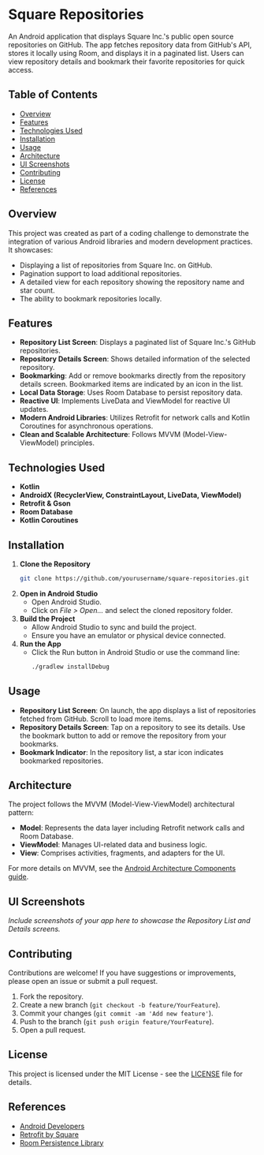# Square Repositories

An Android application that displays Square Inc.'s public open source repositories on GitHub. The app fetches repository data from GitHub's API, stores it locally using Room, and displays it in a paginated list. Users can view repository details and bookmark their favorite repositories for quick access.

## Table of Contents
- [Overview](#overview)
- [Features](#features)
- [Technologies Used](#technologies-used)
- [Installation](#installation)
- [Usage](#usage)
- [Architecture](#architecture)
- [UI Screenshots](#ui-screenshots)
- [Contributing](#contributing)
- [License](#license)
- [References](#references)

## Overview

This project was created as part of a coding challenge to demonstrate the integration of various Android libraries and modern development practices. It showcases:
- Displaying a list of repositories from Square Inc. on GitHub.
- Pagination support to load additional repositories.
- A detailed view for each repository showing the repository name and star count.
- The ability to bookmark repositories locally.

## Features

- **Repository List Screen**: Displays a paginated list of Square Inc.'s GitHub repositories.
- **Repository Details Screen**: Shows detailed information of the selected repository.
- **Bookmarking**: Add or remove bookmarks directly from the repository details screen. Bookmarked items are indicated by an icon in the list.
- **Local Data Storage**: Uses Room Database to persist repository data.
- **Reactive UI**: Implements LiveData and ViewModel for reactive UI updates.
- **Modern Android Libraries**: Utilizes Retrofit for network calls and Kotlin Coroutines for asynchronous operations.
- **Clean and Scalable Architecture**: Follows MVVM (Model-View-ViewModel) principles.

## Technologies Used

- **Kotlin**
- **AndroidX (RecyclerView, ConstraintLayout, LiveData, ViewModel)**
- **Retrofit & Gson**
- **Room Database**
- **Kotlin Coroutines**

## Installation

1. **Clone the Repository**
    ```bash
    git clone https://github.com/yourusername/square-repositories.git
    ```
2. **Open in Android Studio**
    - Open Android Studio.
    - Click on _File > Open..._ and select the cloned repository folder.
3. **Build the Project**
    - Allow Android Studio to sync and build the project.
    - Ensure you have an emulator or physical device connected.
4. **Run the App**
    - Click the Run button in Android Studio or use the command line:
      ```bash
      ./gradlew installDebug
      ```

## Usage

- **Repository List Screen**: On launch, the app displays a list of repositories fetched from GitHub. Scroll to load more items.
- **Repository Details Screen**: Tap on a repository to see its details. Use the bookmark button to add or remove the repository from your bookmarks.
- **Bookmark Indicator**: In the repository list, a star icon indicates bookmarked repositories.

## Architecture

The project follows the MVVM (Model-View-ViewModel) architectural pattern:

- **Model**: Represents the data layer including Retrofit network calls and Room Database.
- **ViewModel**: Manages UI-related data and business logic.
- **View**: Comprises activities, fragments, and adapters for the UI.

For more details on MVVM, see the [Android Architecture Components guide](https://developer.android.com/topic/libraries/architecture).

## UI Screenshots

*Include screenshots of your app here to showcase the Repository List and Details screens.*

## Contributing

Contributions are welcome! If you have suggestions or improvements, please open an issue or submit a pull request.

1. Fork the repository.
2. Create a new branch (`git checkout -b feature/YourFeature`).
3. Commit your changes (`git commit -am 'Add new feature'`).
4. Push to the branch (`git push origin feature/YourFeature`).
5. Open a pull request.

## License

This project is licensed under the MIT License - see the [LICENSE](LICENSE) file for details.

## References

- [Android Developers](https://developer.android.com)
- [Retrofit by Square](https://square.github.io/retrofit/)
- [Room Persistence Library](https://developer.android.com/training/data-storage/room)
